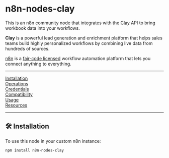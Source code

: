 # n8n-nodes-clay

This is an n8n community node that integrates with the [Clay](https://clay.com) API to bring workbook data into your workflows.

**Clay** is a powerful lead generation and enrichment platform that helps sales teams build highly personalized workflows by combining live data from hundreds of sources.

[n8n](https://n8n.io/) is a [fair-code licensed](https://docs.n8n.io/reference/license/) workflow automation platform that lets you connect anything to everything.

---

[Installation](#installation)  
[Operations](#operations)  
[Credentials](#credentials)  
[Compatibility](#compatibility)  
[Usage](#usage)  
[Resources](#resources)

---

## 🛠 Installation

To use this node in your custom n8n instance:

```bash
npm install n8n-nodes-clay
```

